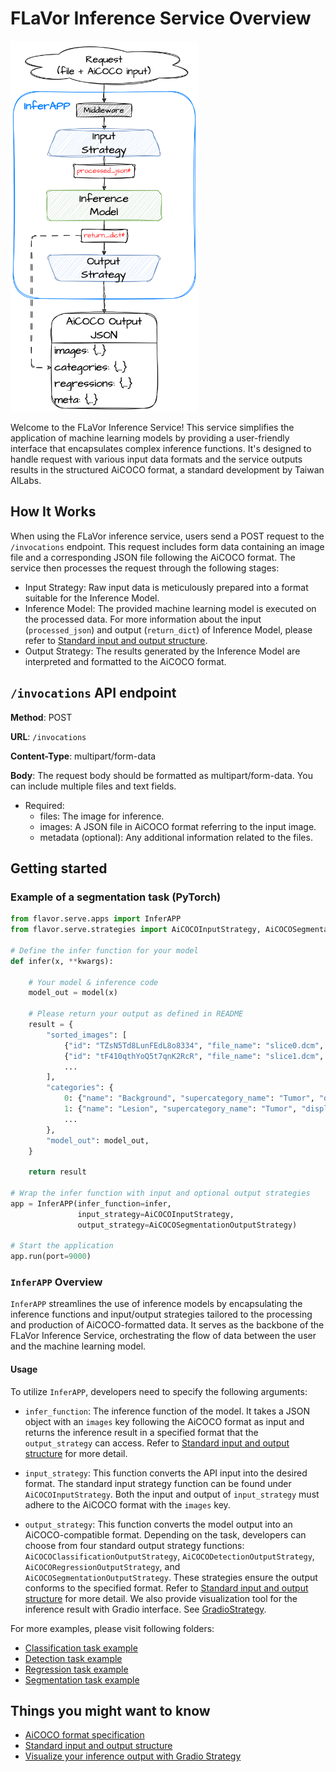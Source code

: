 # FLaVor Inference Service Overview

<img src="overview.png" width="300">

Welcome to the FLaVor Inference Service! This service simplifies the application of machine learning models by providing a user-friendly interface that encapsulates complex inference functions. It's designed to handle request with various input data formats and the service outputs results in the structured AiCOCO format, a standard development by Taiwan AILabs.

## How It Works

When using the FLaVor inference service, users send a POST request to the `/invocations` endpoint. This request includes form data containing an image file and a corresponding JSON file following the AiCOCO format. The service then processes the request through the following stages:

* Input Strategy: Raw input data is meticulously prepared into a format suitable for the Inference Model.
* Inference Model: The provided machine learning model is executed on the processed data. For more information about the input (`processed_json`) and output (`return_dict`) of Inference Model, please refer to [Standard input and output structure](input_output_structure.md).
* Output Strategy: The results generated by the Inference Model are interpreted and formatted to the AiCOCO format.

## `/invocations` API endpoint

**Method**: POST

**URL**: `/invocations`

**Content-Type**: multipart/form-data

**Body**: The request body should be formatted as multipart/form-data. You can include multiple files and text fields.

* Required:
  * files: The image for inference.
  * images: A JSON file in AiCOCO format referring to the input image.
  * metadata (optional): Any additional information related to the files.

## Getting started

### Example of a segmentation task (PyTorch)

```python
from flavor.serve.apps import InferAPP
from flavor.serve.strategies import AiCOCOInputStrategy, AiCOCOSegmentationOutputStrategy

# Define the infer function for your model
def infer(x, **kwargs):

    # Your model & inference code
    model_out = model(x)

    # Please return your output as defined in README
    result = {
        "sorted_images": [
            {"id": "TZsN5Td8LunFEdL8o8334", "file_name": "slice0.dcm", "index": 0, ...},
            {"id": "tF410qthYoQ5t7qnK2RcR", "file_name": "slice1.dcm", "index": 1, ...},
            ...
        ],
        "categories": {
            0: {"name": "Background", "supercategory_name": "Tumor", "display": False},
            1: {"name": "Lesion", "supercategory_name": "Tumor", "display": True},
            ...
        },
        "model_out": model_out,
    }

    return result

# Wrap the infer function with input and optional output strategies
app = InferAPP(infer_function=infer,
               input_strategy=AiCOCOInputStrategy,
               output_strategy=AiCOCOSegmentationOutputStrategy)

# Start the application
app.run(port=9000)
```

### `InferAPP` Overview

`InferAPP` streamlines the use of inference models by encapsulating the inference functions and input/output strategies tailored to the processing and production of AiCOCO-formatted data. It serves as the backbone of the FLaVor Inference Service, orchestrating the flow of data between the user and the machine learning model.

#### Usage

To utilize `InferAPP`, developers need to specify the following arguments:

* `infer_function`: The inference function of the model. It takes a JSON object with an `images` key following the AiCOCO format as input and returns the inference result in a specified format that the `output_strategy` can access. Refer to [Standard input and output structure](input_output_structure.md) for more detail.

* `input_strategy`: This function converts the API input into the desired format. The standard input strategy function can be found under `AiCOCOInputStrategy`. Both the input and output of `input_strategy` must adhere to the AiCOCO format with the `images` key.

* `output_strategy`: This function converts the model output into an AiCOCO-compatible format. Depending on the task, developers can choose from four standard output strategy functions: `AiCOCOClassificationOutputStrategy`, `AiCOCODetectionOutputStrategy`, `AiCOCORegressionOutputStrategy`, and `AiCOCOSegmentationOutputStrategy`. These strategies ensure the output conforms to the specified format. Refer to [Standard input and output structure](input_output_structure.md) for more detail. We also provide visualization tool for the inference result with Gradio interface. See [GradioStrategy](./gradio_example/README.md).

For more examples, please visit following folders:

* [Classification task example](./classification_example/README.md)
* [Detection task example](./detection_example/README.md)
* [Regression task example](./regression_example/README.md)
* [Segmentation task example](./segmentation_example/README.md)

## Things you might want to know

* [AiCOCO format specification](AiCOCO_spec.md)
* [Standard input and output structure](input_output_structure.md)
* [Visualize your inference output with Gradio Strategy](./gradio_example/README.md)
